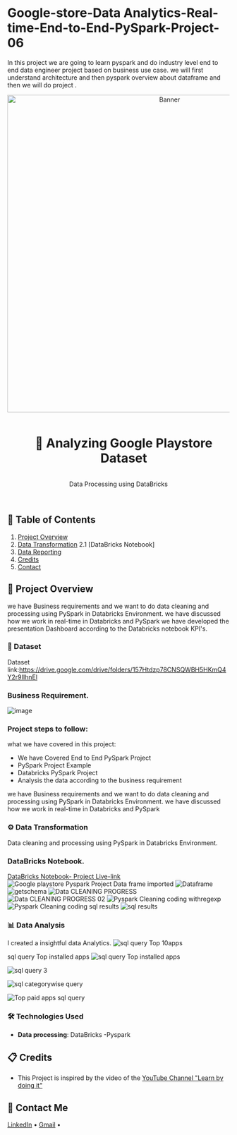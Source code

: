 # Google-store-Data Analytics-Real-time-End-to-End-PySpark-Project-06
In this project we are going to learn pyspark and do industry level end to end  data engineer project based on business use case. we will first understand architecture and then pyspark overview about dataframe and then we will do project .
<div align="center">
  <a href="#">
    <img src="" alt="Banner" width="720">
  </a>

  <div id="user-content-toc">
    <ul>
      <summary><h1 style="display: inline-block;">🔧 Analyzing Google Playstore Dataset </h1></summary>
    </ul>
  </div>
  
  <p>Data Processing using DataBricks</p>
</div>
<br>

## 📝 Table of Contents
1. [Project Overview](#introduction)
2. [Data Transformation](#data-transformation)
   2.1 [DataBricks Notebook]
3. [Data Reporting](#data-reporting)
4. [Credits](#credits)
5. [Contact](#contact)

<a name="introduction"></a>
## 🔬 Project Overview

we have Business requirements and we want to do data cleaning and processing using PySpark in Databricks Environment.
we have discussed how we work in real-time in Databricks and PySpark 
we have developed the presentation Dashboard according to the Databricks notebook KPI's. 


### 💾 Dataset
Dataset link:https://drive.google.com/drive/folders/157Htdzp78CNSQWBH5HKmQ4Y2r9IIhnEl

### Business Requirement.
![image](https://github.com/zBalachandar/Google-store-Real-time-End-to-End-PySpark-Project-06/blob/6c94adb32e09566be3fadb92408f28ff054ccb71/Assets/Business%20Req.jpg)

### Project steps to follow: 
what we have covered in this project:

- We have Covered End to End PySpark Project 
- PySpark Project Example
- Databricks PySpark Project
- Analysis the data according to the business requirement

we have Business requirements and we want to do data cleaning and processing using PySpark in Databricks Environment.
we have discussed how we work in real-time in Databricks and PySpark 


<a name="data-transformation"></a>
### ⚙️ Data Transformation
 Data cleaning and processing using PySpark in Databricks Environment.
### DataBricks Notebook.
[DataBricks Notebook- Project Live-link](https://databricks-prod-cloudfront.cloud.databricks.com/public/4027ec902e239c93eaaa8714f173bcfc/4339393889004771/221411313223171/1662184132138436/latest.html)
![Google playstore Pyspark Project Data frame imported](https://github.com/zBalachandar/Google-store-Real-time-End-to-End-PySpark-Project-06/blob/6c94adb32e09566be3fadb92408f28ff054ccb71/Assets/Google%20playstore%20Pyspark%20Project%20DE0.png)
![Dataframe](https://github.com/zBalachandar/Google-store-Real-time-End-to-End-PySpark-Project-06/blob/6c94adb32e09566be3fadb92408f28ff054ccb71/Assets/Dataframe01.png)
![getschema](https://github.com/zBalachandar/Google-store-Real-time-End-to-End-PySpark-Project-06/blob/6c94adb32e09566be3fadb92408f28ff054ccb71/Assets/get%20Schema%20De.png)
![Data CLEANING PROGRESS](https://github.com/zBalachandar/Google-store-Real-time-End-to-End-PySpark-Project-06/blob/6c94adb32e09566be3fadb92408f28ff054ccb71/Assets/Data%20CLEANING%20PROGRESS.png)
![Data CLEANING PROGRESS 02](https://github.com/zBalachandar/Google-store-Real-time-End-to-End-PySpark-Project-06/blob/6c94adb32e09566be3fadb92408f28ff054ccb71/Assets/Data%20CLEANING%20PROGRESS%2002.png)
![Pyspark Cleaning coding withregexp](https://github.com/zBalachandar/Google-store-Real-time-End-to-End-PySpark-Project-06/blob/6c94adb32e09566be3fadb92408f28ff054ccb71/Assets/Pyspark%20Cleaning%20coding%20withregexp.png)
![Pyspark Cleaning coding sql results](https://github.com/zBalachandar/Google-store-Real-time-End-to-End-PySpark-Project-06/blob/6c94adb32e09566be3fadb92408f28ff054ccb71/Assets/Pyspark%20Cleaning%20coding%20sql%20results.png)
![sql results](https://github.com/zBalachandar/Google-store-Real-time-End-to-End-PySpark-Project-06/blob/6c94adb32e09566be3fadb92408f28ff054ccb71/Assets/sql%20results.png)

<a name="data-reporting"></a>
### 📊 Data Analysis
I created a insightful data Analytics.
![sql query Top 10apps](https://github.com/zBalachandar/Google-store-Real-time-End-to-End-PySpark-Project-06/blob/6c94adb32e09566be3fadb92408f28ff054ccb71/Assets/sql%20query%20Top%2010apps.png)

sql query Top installed apps
![sql query Top installed apps](https://github.com/zBalachandar/Google-store-Real-time-End-to-End-PySpark-Project-06/blob/6c94adb32e09566be3fadb92408f28ff054ccb71/Assets/sql%20query%20Top%20installed%20apps.png)

![sql query 3 ](https://github.com/zBalachandar/Google-store-Real-time-End-to-End-PySpark-Project-06/blob/6c94adb32e09566be3fadb92408f28ff054ccb71/Assets/sql%20query%203%20.png)

![sql categorywise query](https://github.com/zBalachandar/Google-store-Real-time-End-to-End-PySpark-Project-06/blob/6c94adb32e09566be3fadb92408f28ff054ccb71/Assets/sql%20categorywise%20query.png)

![Top paid apps sql query](https://github.com/zBalachandar/Google-store-Real-time-End-to-End-PySpark-Project-06/blob/6c94adb32e09566be3fadb92408f28ff054ccb71/Assets/Top%20paid%20apps%20sql%20query.png)


### 🛠️ Technologies Used

- **Data processing**: DataBricks -Pyspark

<a name="credits"></a>
## 📋 Credits

- This Project is inspired by the video of the [YouTube Channel "Learn by doing it"](https://www.youtube.com/watch?v=pMqnvXgPKlI&list=PLOlK8ytA0MghGmAAT8W2u7VYmICdzeU5t&index=1&t=96s)  

<a name="contact"></a>
## 📨 Contact Me

[LinkedIn](https://www.linkedin.com/in/balachandars2022/) •
[Gmail](balachandar2014elu@gmail.com)  •
